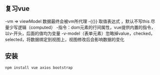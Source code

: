 ## 复习vue
-vm => viewModel 数据最终会被vm所代理
-{{}} 取值表达式 ，默认不写this 尽量少写逻辑（computed）
-指令：dom元素的行间属性，vue提供内置的指令，以v-开头，后面的值均为变量
    -v-model（表单元素）忽略掉value，checked，selected，将数据绑定到视图上，视图修改后会影响数据的变化
## 安装
```
npm install vue axios bootstrap
```
